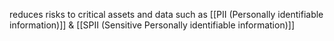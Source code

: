 reduces risks to critical assets and data such as [[PII (Personally identifiable information)]] & [[SPII (Sensitive Personally identifiable information)]]